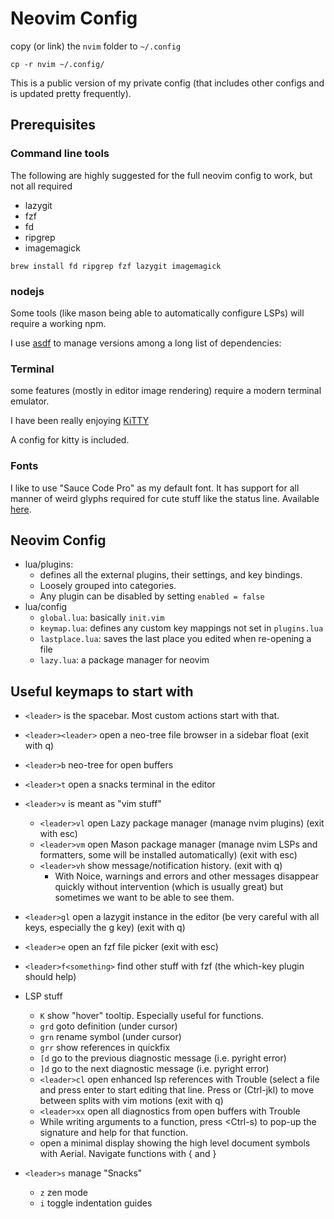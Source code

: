 # Neovim Config

copy (or link) the `nvim` folder to `~/.config`
```shell
cp -r nvim ~/.config/
```
This is a public version of my private config (that includes other configs and is updated pretty frequently).

## Prerequisites

### Command line tools
The following are highly suggested for the full neovim config to work, but not all required
- lazygit
- fzf
- fd
- ripgrep
- imagemagick

```shell
brew install fd ripgrep fzf lazygit imagemagick
```
### nodejs
Some tools (like mason being able to automatically configure LSPs) will require a working npm.

I use [asdf](http://asdf-vm.com) to manage versions among a long list of dependencies:

### Terminal
some features (mostly in editor image rendering) require a modern terminal emulator.

I have been really enjoying [KiTTY](https://sw.kovidgoyal.net/kitty/)

A config for kitty is included.

### Fonts
I like to use "Sauce Code Pro" as my default font. It has support for all manner of weird glyphs required for cute stuff like the status line. Available [here](https://www.nerdfonts.com/font-downloads).


## Neovim Config
- lua/plugins:
  - defines all the external plugins, their settings, and key bindings.
  - Loosely grouped into categories.
  - Any plugin can be disabled by setting `enabled = false`
- lua/config
  - `global.lua`: basically `init.vim`
  - `keymap.lua`: defines any custom key mappings not set in `plugins.lua`
  - `lastplace.lua`: saves the last place you edited when re-opening a file
  - `lazy.lua`: a package manager for neovim

## Useful keymaps to start with

- `<leader>` is the spacebar. Most custom actions start with that.
- `<leader><leader>` open a neo-tree file browser in a sidebar float (exit with q)
- `<leader>b` neo-tree for open buffers
- `<leader>t` open a snacks terminal in the editor
- `<leader>v` is meant as "vim stuff"
  - `<leader>vl` open Lazy package manager (manage nvim plugins) (exit with esc)
  - `<leader>vm` open Mason package manager (manage nvim LSPs and formatters, some will be installed automatically) (exit with esc)
  - `<leader>vh` show message/notification history. (exit with q)
    - With Noice, warnings and errors and other messages disappear quickly without intervention (which is usually great) but sometimes we want to be able to see them.
- `<leader>gl` open a lazygit instance in the editor (be very careful with all keys, especially the g key) (exit with q)
- `<leader>e` open an fzf file picker (exit with esc)
- `<leader>f<something>` find other stuff with fzf (the which-key plugin should help)
- LSP stuff
  - `K` show "hover" tooltip. Especially useful for functions.
  - `grd` goto definition (under cursor)
  - `grn` rename symbol (under cursor)
  - `grr` show references in quickfix
  - `[d` go to the previous diagnostic message (i.e. pyright error)
  - `]d` go to the next diagnostic message (i.e. pyright error)
  - `<leader>cl` open enhanced lsp references with Trouble (select a file and press enter to start editing that line. Press <Ctrl-h> or (Ctrl-jkl) to move between splits with vim motions (exit with q)
  - `<leader>xx` open all diagnostics from open buffers with Trouble
  - While writing arguments to a function, press <Ctrl-s) to pop-up the signature and help for that function.
  - <leader-a> open a minimal display showing the high level document symbols with Aerial. Navigate functions with { and }

- `<leader>s` manage "Snacks"
  - `z` zen mode
  - `i` toggle indentation guides
